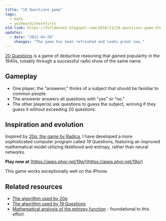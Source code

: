 ```yaml
---
title: "19 Questions game"
tags:
  - math
  - youhearditherefirst 
old-link: https://fulldecent.blogspot.com/2010/11/19-questions-game.html
updates:
  - date: "2012-04-28"
    changes: "The game has been refreshed and looks great now."
---
```


[20 Questions](https://en.wikipedia.org/wiki/Twenty_Questions) is a game of deductive reasoning that gained popularity in the 1940s, notably through a successful radio show of the same name.

## Gameplay

- One player, the "answerer," thinks of a subject that should be familiar to common people.
- The answerer answers all questions with "yes" or "no."
- The other player(s) ask questions to guess the subject, winning if they guess it without exceeding 20 questions.

## Inspiration and evolution

Inspired by [20q, the game by Radica](https://www.amazon.com/gp/product/B000SKLREA?ie=UTF8&tag=phornetandrel-20&linkCode=as2&camp=1789&creative=390957&creativeASIN=B000SKLREA), I have developed a more sophisticated computer program called 19 Questions, featuring an improved mathematical model utilizing likelihood and entropy, rather than neural networks.

**Play now at** [https://apps.phor.net/19q/](https://apps.phor.net/19q/)

This game works exceptionally well on the iPhone.

## Related resources

- [The algorithm used by 20q](https://www.google.com/patents/about?id=W5iZAAAAEBAJ&dq=Artificial+neural+network+guessing+method+and+game)
- [The algorithm used by 19 Questions](https://apps.phor.net/19q/)
- [Mathematical analysis of the entropy function](https://fulldecent.blogspot.com/2009/12/interesting-properties-of-entropy.html) - foundational to this effort.
